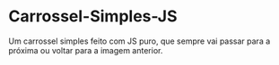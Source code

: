# Carrossel-Simples-JS
Um carrossel simples feito com JS puro, que sempre vai passar para a próxima ou voltar para a imagem anterior.
